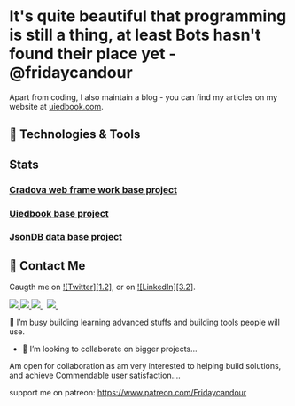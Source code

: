 #  It's quite beautiful that programming is still a thing, at least Bots hasn't found their place yet -@fridaycandour

Apart from coding, I also maintain a blog - you can find my articles on my website at [uiedbook.com](https://uiedbook.com/).

## 🔧 Technologies & Tools

## Stats
<a href="https://github.com/fridaycandour/cradova">
<h3>Cradova web frame work base project</h3>
</a> 

<a href="https://github.com/fridaycandour/uiedbook.js">
<h3>Uiedbook base project</h3>
</a> 


<a href="https://github.com/fridaycandour/jsonDB">
<h3>JsonDB data base project</h3>
</a>  

## 🤝 Contact Me

Caugth me on [![Twitter][1.2]][1],  or on [![LinkedIn][3.2]][3].

<a href="https://api.whatsapp.com/send?phone=2349131131725&text=Hello%20Friday,%20I%20got%20your%20contact%20from%20your%20Github%20profile" alt="Connect on Whatsapp"> 
    <img src="https://img.shields.io/badge/WHATSAPP-%2325D366.svg?&style=for-the-badge&logo=whatsapp&logoColor=white" /> 
</a>
<a href="https://www.twitter.com/uiedbook" alt="Follow Me on Twitter"> 
    <img src="https://img.shields.io/badge/twitter-%231DA1F2.svg?&style=for-the-badge&logo=twitter&logoColor=white" />
</a>
<a href="https://www.linkedin.com/in/uiedbook" alt="Connect on LinkedIn"> 
  <img src="https://img.shields.io/badge/linkedin-%230077B5.svg?&style=for-the-badge&logo=linkedin&logoColor=white" />
</a>&nbsp;
<a href="mailto:fridaymaxtour@gmail.com">
  <img src="https://img.shields.io/badge/email me-%23D14836.svg?&style=for-the-badge&logo=gmail&logoColor=white" />
</a>&nbsp;&nbsp;


<!-- links to your social media accounts -->

[1]: https://twitter.com/uiedbook
[2]: https://github.com/fridaycandour
[3]: https://www.linkedin.com/in/uiedbook/





<!--
**FridayCandour/FridayCandour** is a ✨ _special_ ✨ repository because its `README.md` (this file) appears on your GitHub profile.
Here are some ideas to get you started:
-->

 🔭 I’m busy building learning advanced stuffs and building tools people will use.
 
- 👯 I’m looking to collaborate on bigger projects...

Am open for collaboration as am very interested to helping build solutions, and achieve 
Commendable user satisfaction....

support me on patreon: https://www.patreon.com/Fridaycandour
